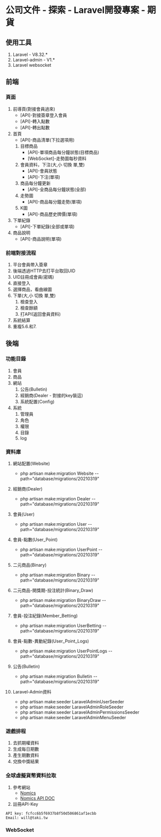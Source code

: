 # 公司文件 - 探索 - Laravel開發專案 - 期貨

## 使用工具
1. Laravel - V8.32.*
2. Laravel-admin - V1.*
3. Laravel websocket

## 前端
### 頁面
1. 前導頁(對接會員過來)
    - [API]-對接簽章登入會員
    - [API]-轉入點數
    - [API]-轉出點數
2. 首頁
    - [API]-商品清單(下拉選項用)
    1. 目標商品
        - [API]-單項商品每分鐘狀態(目標商品)
        - [WebSocket]-走勢圖每秒資料
    2. 會員資料，下注(大,小 切換 單,雙)
        - [API]-會員狀態
        - [API]-下注(單項)
    3. 商品每分鐘更新
        - [API]-全商品每分鐘狀態(全部)
    4. 走勢圖
        - [API]-商品每分鐘走勢(單項)
    5. K圖
        - [API]-商品歷史牌價(單項)
3. 下單紀錄
    - [API]-下單紀錄(全部或單項)
4. 商品說明
    - [API]-商品說明(單項)

### 前端對接流程
1. 平台會員帶入簽章
2. 後端透過HTTP去打平台取回UID
3. UID註冊成會員(密碼)
4. 直接登入
5. 選擇商品，看曲線圖
6. 下單(大,小 切換 單,雙)
    1. 檢查登入
    2. 檢查餘額
    3. 打API(返回會員資料)
7. 系統結算
8. 重複5.6.和7.

## 後端
### 功能目錄
1. 會員
2. 商品
3. 網站
    1. 公告(Bulletin)
    2. 經銷商(Dealer - 對接的key裝這)
    3. 系統配置(Config)
4. 系統
    1. 管理員
    2. 角色
    3. 權限
    4. 目錄
    5. log

### 資料庫
1. 網站配置(Website)
    - php artisan make:migration Website --path="database/migrations/20210319"
2. 經銷商(Dealer)
    - php artisan make:migration Dealer --path="database/migrations/20210319"
3. 會員(User)
    - php artisan make:migration User --path="database/migrations/20210319"
4. 會員-點數(User_Point)
    - php artisan make:migration UserPoint --path="database/migrations/20210319"
5. 二元商品(Binary)
    - php artisan make:migration Binary --path="database/migrations/20210319"
6. 二元商品-開獎期-投注統計(Binary_Draw)
    - php artisan make:migration BinaryDraw --path="database/migrations/20210319"
7. 會員-投注紀錄(Member_Betting)
    - php artisan make:migration UserBetting --path="database/migrations/20210319"
8. 會員-點數-異動紀錄(User_Point_Logs)
    - php artisan make:migration UserPointLogs --path="database/migrations/20210319"
9. 公告(Bulletin)
    - php artisan make:migration Bulletin --path="database/migrations/20210319"


1. Laravel-Admin資料
    - php artisan make:seeder LaravelAdminUserSeeder
    - php artisan make:seeder LaravelAdminRoleSeeder
    - php artisan make:seeder LaravelAdminPermissionsSeeder
    - php artisan make:seeder LaravelAdminMenuSeeder

### 遊戲排程
1. 去抓期權資料
2. 生成每日期數
2. 產生期數資料
3. 兌換中獎結果

### 全球虛擬貨幣資料拉取
1. 參考網站
    - [Nomics](https://p.nomics.com)
    - [Nomics API DOC](https://nomics.com/docs/#operation/getCurrenciesTicker)
2. 註冊API-Key
```
API key: fcfcc6b5f6937b8f50d506861af1ecbb
Email: will@taki.tw
```

### WebSocket
